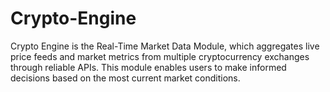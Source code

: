 # Crypto-Engine
 Crypto Engine is the Real-Time Market Data Module, which aggregates live price feeds and market metrics from multiple cryptocurrency exchanges through reliable APIs. This module enables users to make informed decisions based on the most current market conditions.
